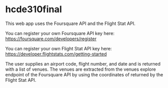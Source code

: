 # hcde310final

This web app uses the Foursquare API and the Flight Stat API. 

You can register your own Foursquare API key here: https://foursquare.com/developers/register

You can register your own Flight Stat API key here: https://developer.flightstats.com/getting-started

The user supplies an airport code, flight number, and date and is returned with a list of venues. The venues are extracted from the venues explore endpoint of the Foursquare API by using the coordinates of returned by the Flight Stat API.
